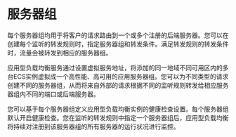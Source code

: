 # 服务器组

每个服务器组均用于将客户的请求路由到一个或多个注册的后端服务器。您可以在创建每个监听的转发规则时，指定服务器组和转发条件。满足转发规则的转发条件时，流量会被转发到相应的服务器组。

应用型负载均衡服务通过设置虚拟服务地址，将添加的同一地域不同可用区内的多台ECS实例虚拟成一个高性能、高可用的应用服务器组。您可以为不同类型的请求创建不同的服务器组，从而将来自外部的请求根据不同的监听规则转发给相应服务器组内不同的端口或后端服务器。

您可以基于每个服务器组定义应用型负载均衡实例的健康检查设置。每个服务器组默认开启健康检查。您在监听的转发规则中指定一个服务器组后，应用型负载均衡将持续对注册到该服务器组的所有服务器的运行状况进行监控。

